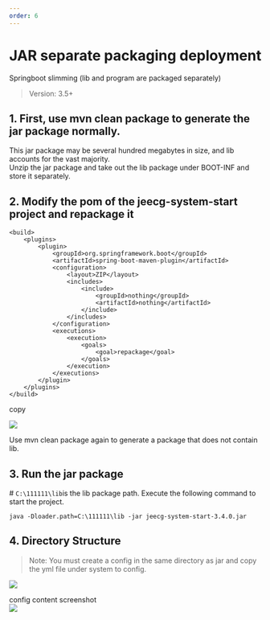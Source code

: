 ```yaml
---
order: 6
---
```


# JAR separate packaging deployment

Springboot slimming (lib and program are packaged separately)

> Version: 3.5+

## 1\. First, use mvn clean package to generate the jar package normally.

This jar package may be several hundred megabytes in size, and lib accounts for the vast majority.  
Unzip the jar package and take out the lib package under BOOT-INF and store it separately.

## 2\. Modify the pom of the jeecg-system-start project and repackage it

```
<build>
	<plugins>
		<plugin>
			<groupId>org.springframework.boot</groupId>
			<artifactId>spring-boot-maven-plugin</artifactId>
			<configuration>
				<layout>ZIP</layout>
				<includes>
					<include>
						<groupId>nothing</groupId>
						<artifactId>nothing</artifactId>
					</include>
				</includes>
			</configuration>
			<executions>
				<execution>
					<goals>
						<goal>repackage</goal>
					</goals>
				</execution>
			</executions>
		</plugin>
	</plugins>
</build>
```

copy

![](/images/image_1687780486896.png)

Use mvn clean package again to generate a package that does not contain lib.

## 3\. Run the jar package

\# `C:\111111\lib`is the lib package path. Execute the following command to start the project.

`java -Dloader.path=C:\111111\lib -jar jeecg-system-start-3.4.0.jar`

## 4\. Directory Structure

> Note: You must create a config in the same directory as jar and copy the yml file under system to config.

![](/images/38ebdd52b26029c0e1b96ef9b8d7d22667117f8a52fb3a150961a9c310e6268a.png)

config content screenshot  
![](/images/679b1c1e3de63a9bc8bad786660f2a95e398b9fe4ca72016f13468e00774b8b8.png)
